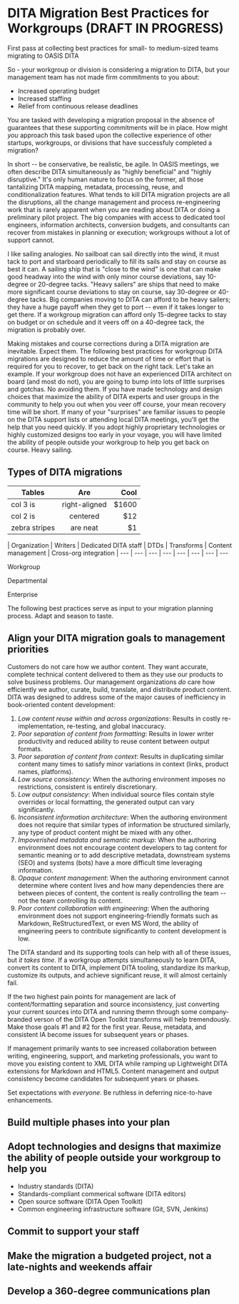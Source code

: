 # DITA Migration Best Practices for Workgroups (DRAFT IN PROGRESS)
First pass at collecting best practices for small- to medium-sized teams migrating to OASIS DITA

So - your workgroup or division is considering a migration to DITA, but your management team has not made firm commitments to you about:

* Increased operating budget
* Increased staffing
* Relief from continuous release deadlines

You are tasked with developing a migration proposal in the absence of guarantees that these supporting commitments will be in place. How might *you* approach this task based upon the collective experience of other startups, workgroups, or divisions that have successfuly completed a migration?

In short -- be conservative, be realistic, be agile. In OASIS meetings, we often describe DITA simultaneously as "highly beneficial" and "highly disruptive." It's only human nature to focus on the former, all those tantalizing DITA mapping, metadata, processing, reuse, and conditionalization features. What tends to kill DITA migration projects are all the disruptions, all the change management and process re-engineering work that is rarely apparent when you are reading about DITA or doing a preliminary pilot project. The big companies with access to dedicated tool engineers, information architects, conversion budgets, and consultants can recover from mistakes in planning or execution; workgroups without a lot of support cannot.

I like sailing analogies. No sailboat can sail directly into the wind, it must tack to port and starboard periodically to fill its sails and stay on course as best it can. A sailing ship that is "close to the wind" is one that can make good headway into the wind with only minor course deviations, say 10-degree or 20-degree tacks. "Heavy sailers" are ships that need to make more significant course deviations to stay on course, say 30-degree or 40-degree tacks. Big companies moving to DITA can afford to be heavy sailers; they have a huge payoff when they get to port -- even if it takes longer to get there. If a workgroup migration can afford only 15-degree tacks to stay on budget or on schedule and it veers off on a 40-degree tack, the migration is probably over. 

Making mistakes and course corrections during a DITA migration are inevitable. Expect them. The following best practices for workgroup DITA migrations are designed to reduce the amount of time or effort that is required for you to recover, to get back on the right tack. Let's take an example. If your workgroup does not have an experienced DITA architect on board (and most do not), you are going to bump into lots of little surprises and gotchas. No avoiding them. If you have made technology and design choices that maximize the ability of DITA experts and user groups in the community to help you out when you veer off course, your mean recovery time will be short. If many of your "surprises" are familiar issues to people on the DITA support lists or attending local DITA meetings, you'll get the help that you need quickly. If you adopt highly proprietary technologies or highly customized designs too early in your voyage, you will have limited the ability of people outside your workgroup to help you get back on course. Heavy sailing. 

## Types of DITA migrations

| Tables        | Are           | Cool  |
| ------------- |:-------------:| -----:|
| col 3 is      | right-aligned | $1600 |
| col 2 is      | centered      |   $12 |
| zebra stripes | are neat      |    $1 |



| Organization | Writers | Dedicated DITA staff | DTDs | Transforms | Content management | Cross-org integration
| --- | --- | --- | --- | --- | --- | --- | ---


Workgroup

Departmental

Enterprise 



The following best practices serve as input to your migration planning process. Adapt and season to taste. 

## Align your DITA migration goals to management priorities

Customers do not care how we author content. They want accurate, complete technical content delivered to them as they use our products to solve business problems. Our management organizations *do* care how efficiently we author, curate, build, translate, and distribute product content. DITA was designed to address some of the major causes of inefficiency in book-oriented content development:

1. *Low content reuse within and across organizations*: Results in costly re-implementation, re-testing, and global inaccuracy. 
1. *Poor separation of content from formatting*: Results in lower writer productivity and reduced ability to reuse content between output formats.
1. *Poor separation of content from context*: Results in duplicating similar content many times to satisfy minor variations in context (links, product names, platforms). 
1. *Low source consistency*: When the authoring environment imposes no restrictions, consistent is entirely discretionary.
1. *Low output consistency*: When individual source files contain style overrides or local formatting, the generated output can vary significantly.
1. *Inconsistent information architecture*: When the authoring environment does not require that similar types of information be structured similarly, any type of product content might be mixed with any other. 
1. *Impoverished metadata and semantic markup*: When the authoring environment does not encourage content developers to tag content for semantic meaning or to add descriptive metadata, downstream systems (SEO) and systems (bots) have a more difficult time leveraging information. 
1. *Opaque content management*: When the authoring environment cannot determine where content lives and how many dependencies there are between pieces of content, the content is really controlling the team -- not the team controlling its content. 
1. *Poor content collaboration with engineering*: When the authoring environment does not support engineering-friendly formats such as Markdown, ReStructuredText, or even MS Word, the ability of engineering peers to contribute significantly to content development is low. 

The DITA standard and its supporting tools can help with all of these issues, but *it takes time*. If a workgroup attempts simultaneously to learn DITA, convert its content to DITA, implement DITA tooling, standardize its markup, customize its outputs, and achieve significant reuse, it will almost certainly fail. 

If the two highest pain points for management are lack of content/formatting separation and source inconsistency, just converting your current sources into DITA and running themn through some company-branded verson of the DITA Open Toolkit transforms will help tremendously. Make those goals #1 and #2 for the first year. Reuse, metadata, and consistent IA become issues for subsequent years or phases. 

If management primarily wants to see increased collaboration between writing, engineering, support, and marketing professionals, you want to move you existing content to XML DITA while ramping up Lightweight DITA extensions for Markdown and HTML5. Content management and output consistency become candidates for subsequent years or phases. 

Set expectations with *everyone*. Be ruthless in deferring nice-to-have enhancements. 

## Build multiple phases into your plan

## Adopt technologies and designs that maximize the ability of people outside your workgroup to help you

* Industry standards (DITA)
* Standards-compliant commerical software (DITA editors) 
* Open source software (DITA Open Toolkit)
* Common engineering infrastructure software (Git, SVN, Jenkins)

## Commit to support your staff

## Make the migration a budgeted project, not a late-nights and weekends affair

## Develop a 360-degree communications plan



